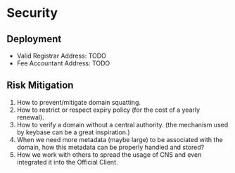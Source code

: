 # Security

## Deployment

- Valid Registrar Address: TODO
- Fee Accountant Address: TODO




## Risk Mitigation

1. How to prevent/mitigate domain squatting.
2. How to restrict or respect expiry policy (for the cost of a yearly renewal).
3. How to verify a domain without a central authority. (the mechanism used by keybase can be a great inspiration.)
4. When we need more metadata (maybe large) to be associated with the domain, how this metadata can be properly handled and stored?
5. How we work with others to spread the usage of CNS and even integrated it into the Official Client.